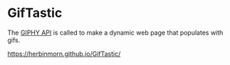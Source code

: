 # GifTastic
The [GIPHY API](https://developers.giphy.com/docs/sdk) is called to make a dynamic web page that populates with gifs. 

https://herbinmorn.github.io/GifTastic/
